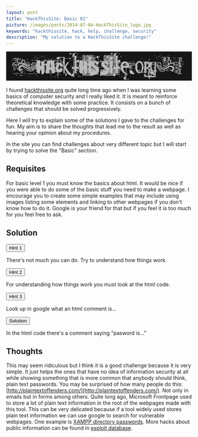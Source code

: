 ```yaml
---
layout: post
title: "HackThisSite: Basic 01"
picture: /images/posts/2014-07-04-HackThisSite_logo.jpg
keywords: "hackthissite, hack, help, challenge, security"
description: "My solution to a HackThisSite challenge!"
---
```


<img class="img img-rounded img-responsive center-block" title="HackThisSite logo" alt="hackthissitelogo" src="/images/posts/2014-07-04-HackThisSite_logo.jpg" />

I found [hackthissite.org](https://www.hackthissite.org/) quite long time ago when I was learning some basics of computer security and I really liked it. It is meant to reinforce theoretical knowledge with some 
practice. It consists on a bunch of challenges that should be solved progressively.

Here I will try to explain some of the solutions I gave to the challenges for fun. My aim is to share the thoughts that lead me to the result as well as hearing your opinion about my procedures.

<!--more-->

In the site you can find challenges about very different topic but I will start by trying to solve the "Basic" section.


## Requisites

For basic level 1 you must know the basics about html. It would be nice if you were able to do some of the basic stuff you need to make a webpage. I encourage you to create some simple examples that may include using 
images listing some elements and linking to other webpages if you don't know how to do it. Google is your friend for that but if you feel it is too much for you feel free to ask.


## Solution

<div class="panel panel-default">
	<div class="panel-heading">
		<button type="button" class="btn btn-default btn-xs spoiler-trigger" data-toggle="collapse">Hint 1</button>
	</div>
	<div class="panel-collapse collapse out">
		<div class="panel-body">
			<p>There's not much you can do. Try to understand how things work.</p>
		</div>
	</div>
</div>
<div class="panel panel-default">
	<div class="panel-heading">
		<button type="button" class="btn btn-default btn-xs spoiler-trigger" data-toggle="collapse">Hint 2</button>
	</div>
	<div class="panel-collapse collapse out">
		<div class="panel-body">
			<p>For understanding how things work you must look at the html code.</p>
		</div>
	</div>
</div>
<div class="panel panel-default">
	<div class="panel-heading">
		<button type="button" class="btn btn-default btn-xs spoiler-trigger" data-toggle="collapse">Hint 3</button>
	</div>
	<div class="panel-collapse collapse out">
		<div class="panel-body">
			<p>Look up in google what an html comment is...</p>
		</div>
	</div>
</div>
<div class="panel panel-default">
	<div class="panel-heading">
		<button type="button" class="btn btn-default btn-xs spoiler-trigger" data-toggle="collapse">Solution</button>
	</div>
	<div class="panel-collapse collapse out">
		<div class="panel-body">
			<p>In the html code there's a comment saying "pasword is..."</p>
		</div>
	</div>
</div>

## Thoughts

This may seem ridiculous but I think it is a good challenge because it is very simple. It just helps the ones that have no idea of information security at all while showing something that is more common that anybody 
should think, plain text passwords. You may be surprised of how many people do this: [http://plaintextoffenders.com/](http://plaintextoffenders.com/). Not only in emails but in forms among others.
Quite long ago, Microsoft Frontpage used to store a lot of plain text information in the root of the webpages made with this tool. This can be very delicated because if a tool widely used stores plain text information 
we can use google to search for vulnerable webpages. One example is [XAMPP directory passwords](https://www.google.com/search?q=xamppdirpasswd.txt%20filetype:txt&gws_rd=ssl). More hacks about public information can be 
found in [exploit database](http://www.exploit-db.com/google-dorks/).
